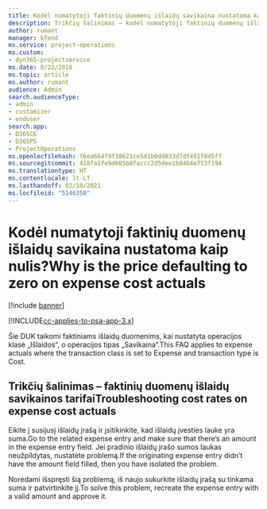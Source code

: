 ```yaml
---
title: Kodėl numatytoji faktinių duomenų išlaidų savikaina nustatoma kaip nulis?
description: Trikčių šalinimas – kodėl numatytoji faktinių duomenų išlaidų savikaina nustatoma kaip 0.
author: rumant
manager: kfend
ms.service: project-operations
ms.custom:
- dyn365-projectservice
ms.date: 8/22/2018
ms.topic: article
ms.author: rumant
audience: Admin
search.audienceType:
- admin
- customizer
- enduser
search.app:
- D365CE
- D365PS
- ProjectOperations
ms.openlocfilehash: f6ea664f9f38621ce5d1b0dd033d7df491f845ff
ms.sourcegitcommit: 418fa1fe9d605b8faccc2d5dee1b04b4e753f194
ms.translationtype: HT
ms.contentlocale: lt-LT
ms.lasthandoff: 02/10/2021
ms.locfileid: "5146358"
---
```

# <a name="why-is-the-price-defaulting-to-zero-on-expense-cost-actuals"></a><span data-ttu-id="27593-103">Kodėl numatytoji faktinių duomenų išlaidų savikaina nustatoma kaip nulis?</span><span class="sxs-lookup"><span data-stu-id="27593-103">Why is the price defaulting to zero on expense cost actuals</span></span>

[!include [banner](../includes/psa-now-project-operations.md)]

[!INCLUDE[cc-applies-to-psa-app-3.x](../includes/cc-applies-to-psa-app-3x.md)]

<span data-ttu-id="27593-104">Šie DUK taikomi faktiniams išlaidų duomenims, kai nustatyta operacijos klasė „Išlaidos“, o operacijos tipas „Savikaina“.</span><span class="sxs-lookup"><span data-stu-id="27593-104">This FAQ applies to expense actuals where the transaction class is set to Expense and transaction type is Cost.</span></span>

## <a name="troubleshooting-cost-rates-on-expense-cost-actuals"></a><span data-ttu-id="27593-105">Trikčių šalinimas – faktinių duomenų išlaidų savikainos tarifai</span><span class="sxs-lookup"><span data-stu-id="27593-105">Troubleshooting cost rates on expense cost actuals</span></span>

<span data-ttu-id="27593-106">Eikite į susijusį išlaidų įrašą ir įsitikinkite, kad išlaidų įvesties lauke yra suma.</span><span class="sxs-lookup"><span data-stu-id="27593-106">Go to the related expense entry and make sure that there’s an amount in the expense entry field.</span></span> <span data-ttu-id="27593-107">Jei pradinio išlaidų įrašo sumos laukas neužpildytas, nustatėte problemą.</span><span class="sxs-lookup"><span data-stu-id="27593-107">If the originating expense entry didn’t have the amount field filled, then you have isolated the problem.</span></span>
 
<span data-ttu-id="27593-108">Norėdami išspręsti šią problemą, iš naujo sukurkite išlaidų įrašą su tinkama suma ir patvirtinkite jį.</span><span class="sxs-lookup"><span data-stu-id="27593-108">To solve this problem, recreate the expense entry with a valid amount and approve it.</span></span>
